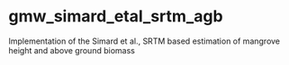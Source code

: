 # gmw_simard_etal_srtm_agb
Implementation of the Simard et al., SRTM based estimation of mangrove height and above ground biomass
